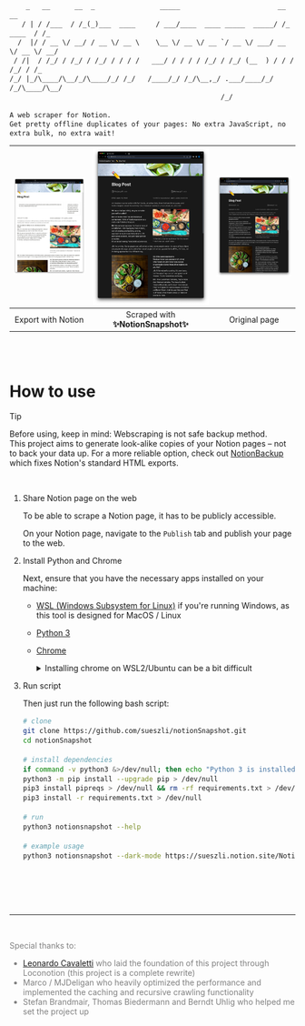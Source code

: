 ```
    _   __      __  _                _____                        __          __
   / | / /___  / /_(_)___  ____     / ___/____  ____ _____  _____/ /_  ____  / /_
  /  |/ / __ \/ __/ / __ \/ __ \    \__ \/ __ \/ __ `/ __ \/ ___/ __ \/ __ \/ __/
 / /|  / /_/ / /_/ / /_/ / / / /   ___/ / / / / /_/ / /_/ (__  ) / / / /_/ / /_
/_/ |_/\____/\__/_/\____/_/ /_/   /____/_/ /_/\__,_/ .___/____/_/ /_/\____/\__/
                                                    /_/

A web scraper for Notion.
Get pretty offline duplicates of your pages: No extra JavaScript, no extra bulk, no extra wait!
```

| <img width="685" src="docs/assets/export.jpeg"> | <img width="685" src="docs/assets/snapshot.jpeg"> | <img width="685" src="docs/assets/original.jpeg"> |
| :---------------------------------------------: | :-----------------------------------------------: | :-----------------------------------------------: |
|               Export with Notion                |        Scraped with **✨NotionSnapshot✨**         |                   Original page                   |

<br><br>

# How to use

> [!TIP]
> Before using, keep in mind: Webscraping is not safe backup method. \
> This project aims to generate look-alike copies of your Notion pages – not to back your data up. 
> For a more reliable option, check out [NotionBackup](https://github.com/sueszli/notionBackup) which fixes Notion's standard HTML exports.

<br>

1. Share Notion page on the web

    To be able to scrape a Notion page, it has to be publicly accessible.
    
    On your Notion page, navigate to the `Publish` tab and publish your page to the web.

2. Install Python and Chrome

    Next, ensure that you have the necessary apps installed on your machine:

    -   [WSL (Windows Subsystem for Linux)](https://learn.microsoft.com/en-us/windows/wsl/install) if you're running Windows, as this tool is designed for MacOS / Linux

    -   [Python 3](https://www.python.org/downloads/)

    -   [Chrome](https://www.google.com/chrome/)

        <details>
        <summary>Installing chrome on WSL2/Ubuntu can be a bit difficult</summary>

        Installing headless Chrome on a Debian system may require a few extra steps:

        ```bash
        # install chrome on wsl/ubuntu
        sudo apt update && sudo apt upgrade -y
        wget https://dl.google.com/linux/direct/google-chrome-stable_current_amd64.deb
        sudo dpkg -i google-chrome-stable_current_amd64.deb
        sudo apt --fix-broken install
        rm -rf google-chrome-stable_current_amd64.deb
        ```
        </details>

3. Run script

    Then just run the following bash script:

    ```bash
    # clone
    git clone https://github.com/sueszli/notionSnapshot.git
    cd notionSnapshot

    # install dependencies
    if command -v python3 &>/dev/null; then echo "Python 3 is installed."; else echo "Python 3 is not installed."; fi
    python3 -m pip install --upgrade pip > /dev/null
    pip3 install pipreqs > /dev/null && rm -rf requirements.txt > /dev/null && pipreqs . > /dev/null
    pip3 install -r requirements.txt > /dev/null

    # run
    python3 notionsnapshot --help

    # example usage
    python3 notionsnapshot --dark-mode https://sueszli.notion.site/NotionSnapshot-Test-tiny-page-4dfa05657f774b45993542da4a8530c2
    ```

<br><br><br><br>

---

<br>

<span style="color:grey;">

Special thanks to:

-   [Leonardo Cavaletti](https://github.com/leoncvlt) who laid the foundation of this project through Loconotion (this project is a complete rewrite)
-   Marco / MJDeligan who heavily optimized the performance and implemented the caching and recursive crawling functionality
-   Stefan Brandmair, Thomas Biedermann and Berndt Uhlig who helped me set the project up

</span>
